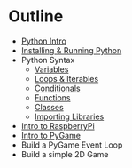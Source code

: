 Outline
=======

* [Python Intro](intro.md)
* [Installing & Running Python](installing.md)
* Python Syntax
	* [Variables](syntax_variables.md)
	* [Loops & Iterables](syntax_loops_collections.md)
	* [Conditionals](syntax_conditionals.md)
	* [Functions](syntax_functions.md)
	* [Classes](syntax_classes.md)
	* [Importing Libraries](importing.md)
* [Intro to RaspberryPi](pi_intro.md)
* [Intro to PyGame](pygame_intro.md)
* Build a PyGame Event Loop
* Build a simple 2D Game

